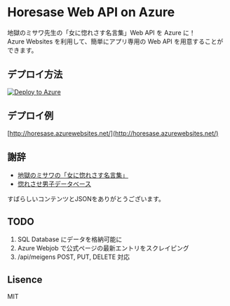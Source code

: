 # Horesase Web API on Azure

地獄のミサワ先生の「女に惚れさす名言集」Web API を Azure に！  
Azure Websites を利用して、簡単にアプリ専用の Web API を用意することができます。  

## デプロイ方法

[![Deploy to Azure](http://azuredeploy.net/deploybutton.png)](https://azuredeploy.net/)

## デプロイ例

[http://horesase.azurewebsites.net/](http://horesase.azurewebsites.net/)

## 謝辞

* [地獄のミサワの「女に惚れさす名言集」](http://jigokuno.com/) 
* [惚れさせ男子データベース](https://github.com/june29/horesase-boys) 

すばらしいコンテンツとJSONをありがとうございます。

## TODO

1. SQL Database にデータを格納可能に
1. Azure Webjob で公式ページの最新エントリをスクレイピング
1. /api/meigens POST, PUT, DELETE 対応 

## Lisence

MIT
